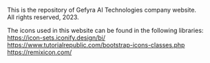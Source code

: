 This is the repository of Gefyra AI Technologies company website.\
All rights reserved, 2023.

The icons used in this website can be found in the following libraries:
https://icon-sets.iconify.design/bi/
https://www.tutorialrepublic.com/bootstrap-icons-classes.php
https://remixicon.com/
